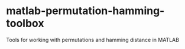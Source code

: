 # matlab-permutation-hamming-toolbox
Tools for working with permutations and hamming distance in MATLAB
